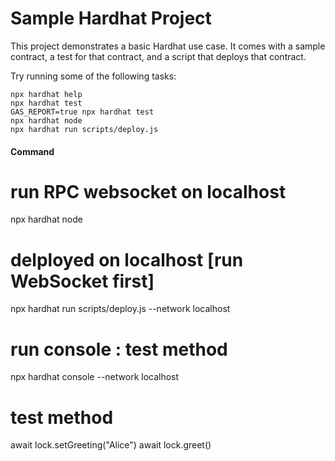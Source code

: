 # Sample Hardhat Project

This project demonstrates a basic Hardhat use case. It comes with a sample contract, a test for that contract, and a script that deploys that contract.

Try running some of the following tasks:

```shell
npx hardhat help
npx hardhat test
GAS_REPORT=true npx hardhat test
npx hardhat node
npx hardhat run scripts/deploy.js
```

#### Command
# run RPC websocket on localhost
npx hardhat node
# delployed on localhost [run WebSocket first]
npx hardhat run scripts/deploy.js --network localhost
# run console : test method
npx hardhat console --network localhost
# test method
await lock.setGreeting("Alice")
await lock.greet()